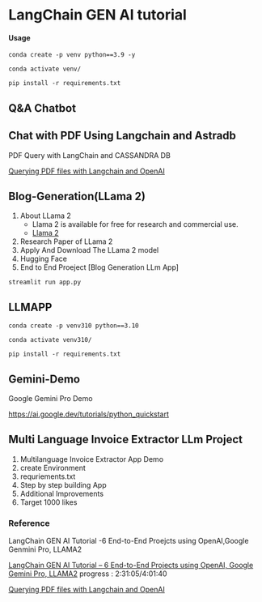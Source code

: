 # LangChain GEN AI tutorial

#### Usage
```
conda create -p venv python==3.9 -y
```

```
conda activate venv/
```

```
pip install -r requirements.txt
```



## Q&A Chatbot


## Chat with PDF Using Langchain and Astradb

PDF Query with LangChain and CASSANDRA DB 


[Querying PDF files with  Langchain and OpenAI](https://medium.com/@svikraman010101/querying-pdf-files-with-langchain-and-openai-b5ec496e28c0)


## Blog-Generation(LLama 2)

1. About LLama 2
    - Llama 2 is available for free for research and commercial use.
    - [Llama 2](https://llama.meta.com/llama2)
2. Research Paper of LLama 2
3. Apply And Download The LLama 2 model
4. Hugging Face
5. End to End Proeject [Blog Generation LLm App]

```
streamlit run app.py
```

## LLMAPP

```
conda create -p venv310 python==3.10
```

```
conda activate venv310/
```

```
pip install -r requirements.txt
```

## Gemini-Demo
Google Gemini Pro Demo

https://ai.google.dev/tutorials/python_quickstart


## Multi Language Invoice Extractor LLm Project

1. Multilanguage Invoice Extractor App Demo
2. create Environment
3. requriements.txt
4. Step by step building App
5. Additional Improvements
6. Target 1000 likes


### Reference

LangChain GEN AI Tutorial -6 End-to-End Proejcts using OpenAI,Google Genmini Pro, LLAMA2

[LangChain GEN AI Tutorial – 6 End-to-End Projects using OpenAI, Google Gemini Pro, LLAMA2](https://www.youtube.com/watch?v=x0AnCE9SE4A&t=13168s)
progress : 2:31:05/4:01:40




[Querying PDF files with  Langchain and OpenAI](https://medium.com/@svikraman010101/querying-pdf-files-with-langchain-and-openai-b5ec496e28c0)